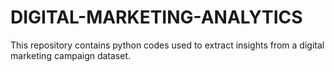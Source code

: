 # DIGITAL-MARKETING-ANALYTICS
This repository contains python codes used to extract insights from a digital marketing campaign dataset.
